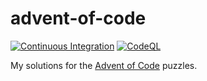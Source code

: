 # advent-of-code

[![Continuous Integration](https://github.com/ianrobrien/advent-of-code/actions/workflows/ci.yaml/badge.svg)](https://github.com/ianrobrien/advent-of-code/actions/workflows/ci.yaml)
[![CodeQL](https://github.com/ianrobrien/advent-of-code/actions/workflows/codeql.yml/badge.svg)](https://github.com/ianrobrien/advent-of-code/actions/workflows/codeql.yml)

My solutions for the [Advent of Code](https://adventofcode.com/) puzzles.

